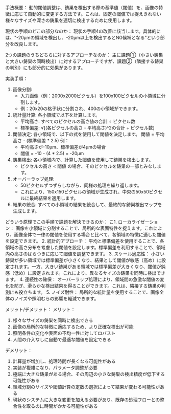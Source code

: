 手法概要：
動的閾値調整は、鋳巣を検出する際の基準値（閾値）を、画像の特徴に応じて自動的に変更する方法です。これは、固定の閾値では捉えきれない様々なサイズや深さの鋳巣を適切に検出するために使用します。

現状の手順のどこの部分なのか：
現状の手順4の改善に該当します。具体的には、"-20μmの領域を検出し、-20μm以上を検出するとNG候補となる"という部分を改良します。

2つの課題のうちどちらに対するアプローチなのか：
主に課題①（小さい鋳巣と大きい鋳巣の同時検出）に対するアプローチですが、課題②（隣接する鋳巣の判別）にも部分的に効果があります。

実装手順：
1. 画像分割:
   - 入力画像（例：2000x2000ピクセル）を100x100ピクセルの小領域に分割します。
   - 例：20x20の格子状に分割され、400の小領域ができます。
2. 統計量計算:
   各小領域で以下を計算します。
   - 平均高さ: すべてのピクセルの高さ値の合計 ÷ ピクセル数
   - 標準偏差: √[(各ピクセルの高さ - 平均高さ)^2の合計 ÷ ピクセル数]
3. 閾値決定:
   各小領域で、以下の式を使用して閾値を決定します。
   閾値 = 平均高さ - (標準偏差 * 2.5)
   例：
   - 平均高さが-10μm、標準偏差が4μmの場合
   - 閾値 = -10 - (4 * 2.5) = -20μm
4. 鋳巣検出:
   各小領域内で、計算した閾値を使用して鋳巣を検出します。
   - ピクセルの高さ < 閾値 の場合、そのピクセルを鋳巣の一部とみなします。
5. オーバーラップ処理:
   - 50ピクセルずつずらしながら、同様の処理を繰り返します。
   - これにより、150x150ピクセルの領域が生成され、中央の50x50ピクセルに最終結果を適用します。
6. 結果の統合:
   すべての小領域の結果を統合して、最終的な鋳巣検出マップを生成します。

どういう原理でこの手順で課題を解決できるのか：
こ1. ローカライゼーション：
   画像を小領域に分割することで、局所的な表面特性を捉えます。これにより、画像全体で一律の閾値を使用する場合と比べて、各領域の特徴に適した閾値を設定できます。
2. 統計的アプローチ：
   平均と標準偏差を使用することで、各領域の高さ分布を考慮した閾値を設定します。標準偏差を利用することで、領域内の高さのばらつきに応じて閾値を調整できます。
3. スケール適応性：
   小さい鋳巣が多い領域では標準偏差が小さくなり、結果として閾値が敏感（高め）に設定されます。一方、大きい鋳巣がある領域では標準偏差が大きくなり、閾値が鈍感（低め）に設定されます。これにより、異なるサイズの鋳巣を同時に検出できます。
4. 連続性の確保：
   オーバーラップ処理により、領域間の急激な閾値の変化を防ぎ、滑らかな検出結果を得ることができます。これは、隣接する鋳巣の判別にも役立ちます。
5. ノイズ耐性：
   局所的な統計量を使用することで、画像全体のノイズや照明むらの影響を軽減できます。

メリット/デメリット：
メリット：
1. 様々なサイズの鋳巣を同時に検出できる
2. 画像の局所的な特徴に適応するため、より正確な検出が可能
3. 照明条件の変化や表面の不均一性に対してロバスト
4. 人間の介入なしに自動で最適な閾値を設定できる

デメリット：
1. 計算量が増加し、処理時間が長くなる可能性がある
2. 実装が複雑になり、パラメータ調整が必要
3. 極端に大きな鋳巣がある場合、その周辺の小さな鋳巣の検出精度が低下する可能性がある
4. 領域分割のサイズや閾値計算の定数の選択によって結果が変わる可能性がある
5. 現状のシステムに大きな変更を加える必要があり、既存の処理フローとの整合性を取るのに時間がかかる可能性がある

